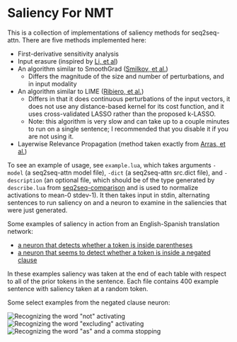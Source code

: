 Saliency For NMT
================

This is a collection of implementations of saliency methods for seq2seq-attn. There are five methods implemented here:
 - First-derivative sensitivity analysis
 - Input erasure (inspired by [Li, et al](https://arxiv.org/pdf/1612.08220.pdf))
 - An algorithm similar to SmoothGrad ([Smilkov, et al.](https://arxiv.org/pdf/1706.03825.pdf))
    - Differs the magnitude of the size and number of perturbations, and in input modality
 - An algorithm similar to LIME ([Ribiero, et al.](https://arxiv.org/pdf/1602.04938.pdf))
    - Differs in that it does continuous perturbations of the input vectors, it does not use any distance-based kernel for its cost function, and it uses cross-validated LASSO rather than the proposed k-LASSO.
    - Note: this algorithm is very slow and can take up to a couple minutes to run on a single sentence; I recommended that you disable it if you are not using it.
 - Layerwise Relevance Propagation (method taken exactly from [Arras, et al.](https://arxiv.org/pdf/1706.07206.pdf))

To see an example of usage, see `example.lua`, which takes arguments `-model` (a seq2seq-attn model file), `-dict` (a seq2seq-attn src.dict file), and `-description` (an optional file, which should be of the type generated by `describe.lua` from [seq2seq-comparison](https://github.com/dabbler0/seq2seq-comparison) and is used to normalize activations to mean-0 stdev-1). It then takes input in stdin, alternating sentences to run saliency on and a neuron to examine in the saliencies that were just generated.

Some examples of saliency in action from an English-Spanish translation network:
  - [a neuron that detects whether a token is inside parentheses](https://rawgithub.com/dabbler0/saliency/master/paren-saliencies.html)
  - [a neuron that seems to detect whether a token is inside a negated clause](https://rawgithub.com/dabbler0/saliency/master/negation-saliencies.html)

In these examples saliency was taken at the end of each table with respect to all of the prior tokens in the sentence. Each file contains 400 example sentence with saliency taken at a random token.

Some select examples from the negated clause neuron:

![Recognizing the word "not" activating](https://github.com/dabbler0/saliency/master/saliency-example-1.png?raw=true)
![Recognizing the word "excluding" activating](https://github.com/dabbler0/saliency/master/saliency-example-2.png?raw=true)
![Recognizing the word "as" and a comma stopping](https://github.com/dabbler0/saliency/master/saliency-example-3.png?raw=true)
